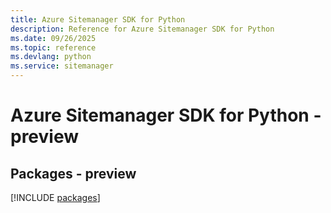 ```yaml
---
title: Azure Sitemanager SDK for Python
description: Reference for Azure Sitemanager SDK for Python
ms.date: 09/26/2025
ms.topic: reference
ms.devlang: python
ms.service: sitemanager
---
```

# Azure Sitemanager SDK for Python - preview
## Packages - preview
[!INCLUDE [packages](sitemanager-index.md)]